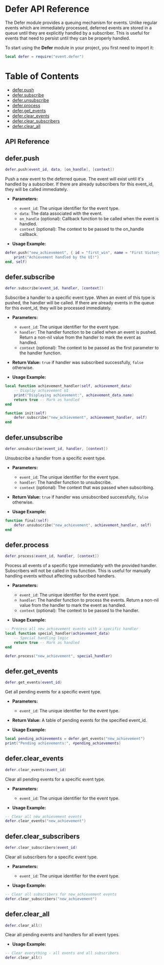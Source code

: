 # Defer API Reference

The Defer module provides a queuing mechanism for events. Unlike regular events which are immediately processed, deferred events are stored in a queue until they are explicitly handled by a subscriber. This is useful for events that need to persist until they can be properly handled.

To start using the **Defer** module in your project, you first need to import it:

```lua
local defer = require("event.defer")
```

# Table of Contents

- [defer.push](#deferpush)
- [defer.subscribe](#defersubscribe)
- [defer.unsubscribe](#deferunsubscribe)
- [defer.process](#deferprocess)
- [defer.get_events](#deferget_events)
- [defer.clear_events](#deferclear_events)
- [defer.clear_subscribers](#deferclear_subscribers)
- [defer.clear_all](#deferclear_all)


## API Reference

**defer.push**
---
```lua
defer.push(event_id, data, [on_handle], [context])
```
Push a new event to the deferred queue. The event will exist until it's handled by a subscriber. If there are already subscribers for this event_id, they will be called immediately.

- **Parameters:**
  - `event_id`: The unique identifier for the event type.
  - `data`: The data associated with the event.
  - `on_handle` (optional): Callback function to be called when the event is handled.
  - `context` (optional): The context to be passed to the on_handle callback.

- **Usage Example:**

```lua
defer.push("new_achievement", { id = "first_win", name = "First Victory" }, function(self)
    print("Achievement handled by the UI!")
end, self)
```

**defer.subscribe**
---
```lua
defer.subscribe(event_id, handler, [context])
```
Subscribe a handler to a specific event type. When an event of this type is pushed, the handler will be called. If there are already events in the queue for this event_id, they will be processed immediately.

- **Parameters:**
  - `event_id`: The unique identifier for the event type.
  - `handler`: The handler function to be called when an event is pushed. Return a non-nil value from the handler to mark the event as handled.
  - `context` (optional): The context to be passed as the first parameter to the handler function.

- **Return Value:** `true` if handler was subscribed successfully, `false` otherwise.

- **Usage Example:**

```lua
local function achievement_handler(self, achievement_data)
    -- Display achievement UI
    print("Displaying achievement:", achievement_data.name)
    return true -- Mark as handled
end

function init(self)
    defer.subscribe("new_achievement", achievement_handler, self)
end
```

**defer.unsubscribe**
---
```lua
defer.unsubscribe(event_id, handler, [context])
```
Unsubscribe a handler from a specific event type.

- **Parameters:**
  - `event_id`: The unique identifier for the event type.
  - `handler`: The handler function to unsubscribe.
  - `context` (optional): The context that was passed when subscribing.

- **Return Value:** `true` if handler was unsubscribed successfully, `false` otherwise.

- **Usage Example:**

```lua
function final(self)
    defer.unsubscribe("new_achievement", achievement_handler, self)
end
```

**defer.process**
---
```lua
defer.process(event_id, handler, [context])
```
Process all events of a specific type immediately with the provided handler. Subscribers will not be called in this function. This is useful for manually handling events without affecting subscribed handlers.

- **Parameters:**
  - `event_id`: The unique identifier for the event type.
  - `handler`: The handler function to process the events. Return a non-nil value from the handler to mark the event as handled.
  - `context` (optional): The context to be passed to the handler.

- **Usage Example:**

```lua
-- Process all new_achievement events with a specific handler
local function special_handler(achievement_data)
    -- Special handling logic
    return true -- Mark as handled
end

defer.process("new_achievement", special_handler)
```

**defer.get_events**
---
```lua
defer.get_events(event_id)
```
Get all pending events for a specific event type.

- **Parameters:**
  - `event_id`: The unique identifier for the event type.

- **Return Value:** A table of pending events for the specified event_id.

- **Usage Example:**

```lua
local pending_achievements = defer.get_events("new_achievement")
print("Pending achievements:", #pending_achievements)
```

**defer.clear_events**
---
```lua
defer.clear_events(event_id)
```
Clear all pending events for a specific event type.

- **Parameters:**
  - `event_id`: The unique identifier for the event type.

- **Usage Example:**

```lua
-- Clear all new_achievement events
defer.clear_events("new_achievement")
```

**defer.clear_subscribers**
---
```lua
defer.clear_subscribers(event_id)
```
Clear all subscribers for a specific event type.

- **Parameters:**
  - `event_id`: The unique identifier for the event type.

- **Usage Example:**

```lua
-- Clear all subscribers for new_achievement events
defer.clear_subscribers("new_achievement")
```

**defer.clear_all**
---
```lua
defer.clear_all()
```
Clear all pending events and handlers for all event types.

- **Usage Example:**

```lua
-- Clear everything - all events and all subscribers
defer.clear_all()
```
